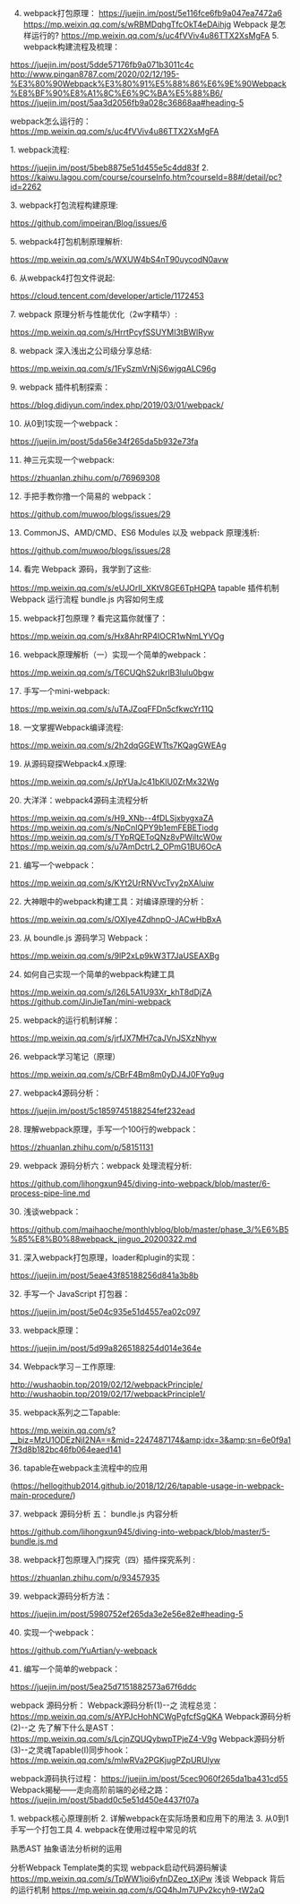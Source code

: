4. webpack打包原理：
https://juejin.im/post/5e116fce6fb9a047ea7472a6
https://mp.weixin.qq.com/s/wRBMDqhgTfcOkT4eDAihjg
Webpack 是怎样运行的?
https://mp.weixin.qq.com/s/uc4fVViv4u86TTX2XsMgFA
5\. webpack构建流程及梳理：

https://juejin.im/post/5dde57176fb9a071b3011c4c
http://www.pingan8787.com/2020/02/12/195-%E3%80%90Webpack%E3%80%91%E5%88%86%E6%9E%90Webpack%E8%BF%90%E8%A1%8C%E6%9C%BA%E5%88%B6/
https://juejin.im/post/5aa3d2056fb9a028c36868aa#heading-5

webpack怎么运行的：
https://mp.weixin.qq.com/s/uc4fVViv4u86TTX2XsMgFA

1\. webpack流程:

https://juejin.im/post/5beb8875e51d455e5c4dd83f
2. 
https://kaiwu.lagou.com/course/courseInfo.htm?courseId=88#/detail/pc?id=2262

3\. webpack打包流程构建原理:

https://github.com/impeiran/Blog/issues/6

5\. webpack4打包机制原理解析:

https://mp.weixin.qq.com/s/WXUW4bS4nT90uycodN0avw

6\. 从webpack4打包文件说起:

https://cloud.tencent.com/developer/article/1172453

7\. webpack 原理分析与性能优化（2w字精华）:

https://mp.weixin.qq.com/s/HrrtPcyfSSUYMI3tBWlRyw

8\. webpack 深入浅出之公司级分享总结:

https://mp.weixin.qq.com/s/1FySzmVrNjS6wjgqALC96g

9\. webpack 插件机制探索：

https://blog.didiyun.com/index.php/2019/03/01/webpack/

10. 从0到1实现一个webpack：

https://juejin.im/post/5da56e34f265da5b932e73fa

11. 神三元实现一个webpack:

https://zhuanlan.zhihu.com/p/76969308

12. 手把手教你撸一个简易的 webpack：

https://github.com/muwoo/blogs/issues/29

13. CommonJS、AMD/CMD、ES6 Modules 以及 webpack 原理浅析:

https://github.com/muwoo/blogs/issues/28

14. 看完 Webpack 源码，我学到了这些:

https://mp.weixin.qq.com/s/eUJOrII_XKtV8GE6TpHQPA
tapable 插件机制
Webpack 运行流程
bundle.js 内容如何生成

15. webpack打包原理 ? 看完这篇你就懂了：

https://mp.weixin.qq.com/s/Hx8AhrRP4IOCR1wNmLYVOg

16. webpack原理解析（一）实现一个简单的webpack：

https://mp.weixin.qq.com/s/T6CUQhS2ukrlB3lulu0bgw

17. 手写一个mini-webpack:

https://mp.weixin.qq.com/s/uTAJZoqFFDn5cfkwcYr11Q

18. 一文掌握Webpack编译流程:

https://mp.weixin.qq.com/s/2h2dqGGEWTts7KQagGWEAg

19. 从源码窥探Webpack4.x原理:

https://mp.weixin.qq.com/s/JpYUaJc41bKlU0ZrMx32Wg

20. 大洋洋：webpack4源码主流程分析

https://mp.weixin.qq.com/s/H9_XNb--4fDLSjxbygxaZA
https://mp.weixin.qq.com/s/NpCnIQPY9b1emFEBETiodg
https://mp.weixin.qq.com/s/TYpRQEToQNz8vPWiltcW0w
https://mp.weixin.qq.com/s/u7AmDctrL2_OPmG1BU6OcA

21. 编写一个webpack：

https://mp.weixin.qq.com/s/KYt2UrRNVvcTvy2pXAluiw

22. 大神眼中的webpack构建工具：对编译原理的分析：

https://mp.weixin.qq.com/s/OXIye4ZdhnpO-JACwHbBxA

23. 从 boundle.js 源码学习 Webpack：

https://mp.weixin.qq.com/s/9lP2xLp9kW3T7JaUSEAXBg

24. 如何自己实现一个简单的webpack构建工具

https://mp.weixin.qq.com/s/l26L5A1U93Xr_khT8dDjZA 
https://github.com/JinJieTan/mini-webpack

25. webpack的运行机制详解：

https://mp.weixin.qq.com/s/jrfJX7MH7caJVnJSXzNhyw

26. webpack学习笔记（原理）

https://mp.weixin.qq.com/s/CBrF4Bm8m0yDJ4J0FYq9ug

27. webpack4源码分析：

https://juejin.im/post/5c1859745188254fef232ead

28. 理解webpack原理，手写一个100行的webpack：

https://zhuanlan.zhihu.com/p/58151131

29. webpack 源码分析六：webpack 处理流程分析:

https://github.com/lihongxun945/diving-into-webpack/blob/master/6-process-pipe-line.md

30. 浅谈webpack：

https://github.com/maihaoche/monthlyblog/blob/master/phase_3/%E6%B5%85%E8%B0%88webpack_jinguo_20200322.md

31. 深入webpack打包原理，loader和plugin的实现：

https://juejin.im/post/5eae43f85188256d841a3b8b

32. 手写一个 JavaScript 打包器：

https://juejin.im/post/5e04c935e51d4557ea02c097

33. webpack原理：

https://juejin.im/post/5d99a8265188254d014e364e

34. Webpack学习－工作原理:

http://wushaobin.top/2019/02/12/webpackPrinciple/
http://wushaobin.top/2019/02/17/webpackPrinciple1/

35. webpack系列之二Tapable:

https://mp.weixin.qq.com/s?__biz=MzU1ODEzNjI2NA==&mid=2247487174&amp;idx=3&amp;sn=6e0f9a17f3d8b182bc46fb064eaed141

36. tapable在webpack主流程中的应用

(https://hellogithub2014.github.io/2018/12/26/tapable-usage-in-webpack-main-procedure/)

37. webpack 源码分析 五： bundle.js 内容分析

https://github.com/lihongxun945/diving-into-webpack/blob/master/5-bundle.js.md

38. webpack打包原理入门探究（四）插件探究系列 :

https://zhuanlan.zhihu.com/p/93457935

39. webpack源码分析方法：

https://juejin.im/post/5980752ef265da3e2e56e82e#heading-5

40. 实现一个webpack：

https://github.com/YuArtian/y-webpack

41. 编写一个简单的webpack：

https://juejin.im/post/5ea25d7151882573a67f6ddc

webpack 源码分析：
Webpack源码分析(1)--之 流程总览：
https://mp.weixin.qq.com/s/AYPJcHohNCWgPgfcfSgQKA
Webpack源码分析(2)--之 先了解下什么是AST：
https://mp.weixin.qq.com/s/LcjnZQUQybwpTPjeZ4-V9g
Webpack源码分析(3)--之灵魂Tapable(I)同步hook：
https://mp.weixin.qq.com/s/mlwRVa2PGKjugPZpURUlyw

webpack源码执行过程：
https://juejin.im/post/5cec9060f265da1ba431cd55
Webpack揭秘——走向高阶前端的必经之路：
https://juejin.im/post/5badd0c5e51d450e4437f07a

  1\.  webpack核心原理剖析
  2\. 详解webpack在实际场景和应用下的用法
  3\. 从0到1手写一个打包工具
  4\. webpack在使用过程中常见的坑

熟悉AST 抽象语法分析树的运用

分析Webpack Template类的实现
webpack启动代码源码解读
https://mp.weixin.qq.com/s/TpWW1joi6yfnDZeo_tXjPw
浅谈 Webpack 背后的运行机制
https://mp.weixin.qq.com/s/GQ4hJm7UPv2kcyh9-tW2aQ
 


